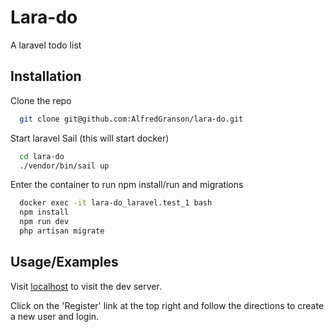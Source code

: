 
# Lara-do

A laravel todo list


## Installation

Clone the repo

```bash
  git clone git@github.com:AlfredGranson/lara-do.git
```
Start laravel Sail (this will start docker)
```bash
  cd lara-do
  ./vendor/bin/sail up
```
Enter the container to run npm install/run and migrations
```bash
  docker exec -it lara-do_laravel.test_1 bash
  npm install
  npm run dev
  php artisan migrate
``` 
## Usage/Examples

Visit [localhost](http://localhost) to visit the dev server.

Click on the 'Register' link at the top right and follow the directions to create a new user and login.
